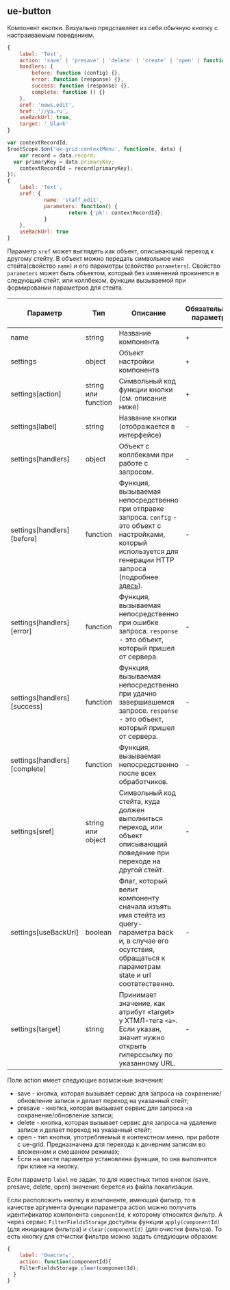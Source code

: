 ## ue-button

Компонент кнопки. Визуально представляет из себя обычную кнопку с настраиваемым поведением.

```javascript
{
	label: 'Text',
	action: 'save' | 'presave' | 'delete' | 'create' | 'open' | function(){}
	handlers: {
		before: function (config) {},
		error: function (response) {},
		success: function (response) {},
		complete: function () {}
	},
	sref: 'news.edit',
	href: '//ya.ru',
	useBackUrl: true,
	target: '_blank'
}
```

```javascript
var contextRecordId;
$rootScope.$on('ue-grid:contextMenu', function(e, data) {
	var record = data.record;
  var primaryKey = data.primaryKey;
	contextRecordId = record[primaryKey];
});
{
	label: 'Text',
	sref: {
			name: 'staff_edit',
			parameters: function() {
					return {'pk': contextRecordId};
			}
	},
	useBackUrl: true
}
```

Параметр `sref` может выглядеть как объект, описывающий переход к другому стейту. В объект можно передать символьное имя стейта(свойство `name`) и его параметры (свойство `parameters`). Свойство `parameters` может быть объектом, который без изменений прокинется в следующий стейт, или коллбеком, функции вызываемой при формировании параметров для стейта.

| Параметр | Тип | Описание | Обязательный параметр? | Значение по-умолчанию |
| --- | --- | --- | --- | --- |
| name | string | Название компонента | + | - |
| settings | object | Объект настройки компонента | + | - |
| settings[action] | string или function | Символьный код функции кнопки (см. описание ниже) | + | - |
| settings[label] | string | Название кнопки (отображается в интерфейсе) | - | - |
| settings[handlers] | object | Объект с коллбеками при работе с запросом. | - | - |
| settings[handlers][before] | function | Функция, вызываемая непосредственно при отправке запроса. `config` - это объект с настройками, который используется для генерации HTTP запроса (подробнее [здесь](https://docs.angularjs.org/api/ng/service/$http#usage)). | - | - |
| settings[handlers][error] | function | Функция, вызываемая непосредственно при ошибке запроса. `response` - это объект, который пришел от сервера. | - | - |
| settings[handlers][success] | function | Функция, вызываемая непосредственно при удачно завершившемся запросе. `response` - это объект, который пришел от сервера. | - | - |
| settings[handlers][complete] | function | Функция, вызываемая непосредственно после всех обработчиков. | - | - |
| settings[sref] | string или object | Символьный код стейта, куда должен выполниться переход, или объект описывающий поведение при переходе на другой стейт. | - | - |
| settings[useBackUrl] | boolean | Флаг, который велит компоненту сначала изъять имя стейта из query-параметра back и, в случае его осутствия, обращаться к параметрам state и url соотвтественно. | - | false |
| settings[target] | string | Принимает значение, как атрибут «target» у ХТМЛ-тега `<a>`. Если указан, значит нужно открыть гиперссылку по указанному URL. | - | - |

Поле action имеет следующие возможные значения:
* save - кнопка, которая вызывает сервис для запроса на сохранение/обновление записи и делает переход на указанный стейт;
* presave - кнопка, которая вызывает сервис для запроса на сохранение/обновление записи;
* delete - кнопка, которая вызывает сервис для запроса на удаление записи и делает переход на указанный стейт;
* open - тип кнопки, употребляемый в контекстном меню, при работе с ue-grid. Предназначена для перехода к дочерним записям во вложенном и смешаном режимах;
* Если на месте параметра установлена функция, то она выполнится при клике на кнопку.

Если параметр `label` не задан, то для известных типов кнопок (save, presave, delete, open) значение берется из файла локализации.

Если расположить кнопку в компоненте, имеющий фильтр, то в качестве аргумента функции параметра action можно получить идентификатор компонента `componentId`, к которому относится фильтр. 
А через сервис `FilterFieldsStorage` доступны функции `apply(componentId)` (для инициации фильтра) и `clear(componentId)` (для очистки фильтра). То есть кнопку для отчистки фильтра можно задать следующим образом:

```javascript
{
	label: 'Очистить',
	action: function(componentId){
    FilterFieldsStorage.clear(componentId);
  }
}
```
